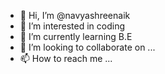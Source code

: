 - 👋 Hi, I’m @navyashreenaik
- 👀 I’m interested in coding
- 🌱 I’m currently learning B.E
- 💞️ I’m looking to collaborate on ...
- 📫 How to reach me ...

<!---
navyashreenaik/navyashreenaik is a ✨ special ✨ repository because its `README.md` (this file) appears on your GitHub profile.
You can click the Preview link to take a look at your changes.
--->
